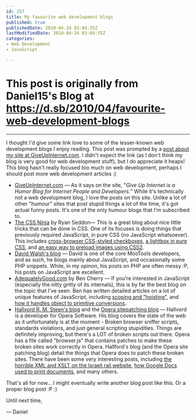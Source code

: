 ```yaml
---
id: 257
title: My favourite web development blogs
published: true
publishedDate: 2010-04-24 03:04:35Z
lastModifiedDate: 2010-04-24 03:04:35Z
categories:
- Web Development
- JavaScript

---
```


# This post is originally from Daniel15's Blog at https://d.sb/2010/04/favourite-web-development-blogs

---

I thought I'd give some link love to some of the lesser-known web development blogs I enjoy reading. This post was prompted by a [post about my site at GiveUpInternet.com](http://giveupinternet.com/2010/04/22/daniels-dan-cx-a-nice-web-development-blog/). I didn't expect the link (as I don't think my blog is very good for web development stuff), but I do appreciate it heaps! This blog hasn't really focused too much on web development, perhaps I should post more web development articles :)

* [GiveUpInternet.com](http://giveupinternet.com/) — As it says on the site, "*Give Up Internet is a Humor Blog for Internet People and Developers.*" While it's technically not a web development blog, I love the posts on this site. Unlike a lot of other "humour" sites that post stupid things a lot of the time, it's got actual funny posts. It's one of the only humour blogs that I'm subscribed to.
* [The CSS Ninja](http://www.thecssninja.com/) by Ryan Seddon— This is a great blog about nice little tricks that can be done in CSS. One of its focuses is doing things that previously required JavaScript, in pure CSS (no JavaScript whatsoever). This includes [cross-browser CSS-styled checkboxes](http://www.thecssninja.com/css/custom-inputs-using-css), [a lightbox in pure CSS](http://www.thecssninja.com/css/futurebox3), and [an easy way to preload images using CSS2](http://www.thecssninja.com/css/even-better-image-preloading-with-css2).
* [David Walsh's blog](http://davidwalsh.name/) — David is one of the core MooTools developers, and as such, he blogs mainly about JavaScript, and occasionally some PHP snippets. While, in my opinon, his posts on PHP are often messy :P, his posts on JavaScript are excellent.
* [AdequatelyGood.com](http://www.adequatelygood.com/) by Ben Cherry — If you're interested in JavaScript (especially the nitty gritty of its internals), this is by far the best blog on the topic that I've seen. Ben has written detailed articles on a lot of unique features of JavaScript, including [scoping and "hoisting"](http://www.adequatelygood.com/2010/2/JavaScript-Scoping-and-Hoisting), and [how it handles object to primitive conversions](http://www.adequatelygood.com/2010/3/Object-to-Primitive-Conversions-in-JavaScript). 
* [Hallvord R. M. Steen's blog](http://my.opera.com/hallvors/blog/) and the [Opera sitepatching blog](http://my.opera.com/sitepatching/blog/) — Hallvord is a developer for Opera Software. His blog covers the state of the web as it unfortunately is at the moment - Broken browser sniffer scripts, standards violations, and just general scripting stupidities. Things are definitely improving, but there's a LOT of broken scripts out there. Opera has a file called "browser.js" that contains patches to make these broken sites work correctly in Opera. Hallford's blog (and the Opera site patching blog) detail the things that Opera does to patch these broken sites. There have been some very interesting posts, including [the horrible XML and XSLT on the Israeli rail website](http://my.opera.com/hallvors/blog/2008/09/17/how-to-cook-tag-soup-with-xslt), [how Google Docs used to print documents](http://my.opera.com/hallvors/blog/2008/11/12/how-google-docs-prints), and many others.

That's all for now... I might eventually write another blog post like this. Or a proper blog post :P :)

Until next time,  

 — Daniel

